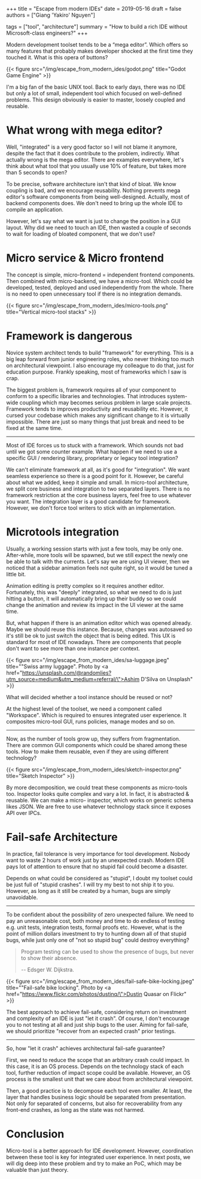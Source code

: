 +++
title = "Escape from modern IDEs"
date = 2019-05-16
draft = false
authors = ["Giang 'Yakiro' Nguyen"]

tags = ["tool", "architecture"]
summary = "How to build a rich IDE without Microsoft-class engineers?"
+++

Modern development toolset tends to be a “mega editor”. Which offers so
many features that probably makes developer shocked at the first time they
touched it. What is this opera of buttons?

{{< figure src="/img/escape_from_modern_ides/godot.png" title="Godot Game Engine" >}}

I'm a big fan of the basic UNIX tool. Back to early days, there was no IDE
but only a lot of small, independent tool which focused on well-defined problems.
This design obviously is easier to master, loosely coupled and reusable.

# What wrong with mega editor?

Well, "integrated" is a very good factor so I will not blame it anymore, despite
the fact that it does contribute to the problem, indirectly. What actually wrong
is the mega editor. There are examples everywhere, let's think about what tool that
you usually use 10% of feature, but takes more than 5 seconds to open?

To be precise, software architecture isn't that kind of bloat. We know coupling is
bad, and we encourage reusability. Nothing prevents mega editor's software components
from being well-designed. Actually, most of backend components does. We don't need
to bring up the whole IDE to compile an application.

However, let's say what we want is just to change the position in a GUI layout. Why
did we need to touch an IDE, then wasted a couple of seconds to wait for loading of
bloated component, that we don't use?

# Micro service & Micro frontend

The concept is simple, micro-frontend = independent frontend components. Then
combined with micro-backend, we have a micro-tool. Which could be developed, tested,
deployed and used independently from the whole. There is no need to open unnecessary
tool if there is no integration demands.

{{< figure src="/img/escape_from_modern_ides/micro-tools.png" title="Vertical micro-tool stacks" >}}

# Framework is dangerous

Novice system architect tends to build "framework" for everything. This is a big leap
forward from junior engineering roles, who never thinking too much on architectural
viewpoint. I also encourage my colleague to do that, just for education purpose. Frankly
speaking, most of frameworks which I saw is crap.

The biggest problem is, framework requires all of your component to conform to a
specific libraries and technologies. That introduces system-wide coupling which may
becomes serious problem in large scale projects. Framework tends to improves productivity
and reusability etc. However, it cursed your codebase which makes any significant change
to it is virtually impossible. There are just so many things that just break and need
to be fixed at the same time.

---

Most of IDE forces us to stuck with a framework. Which sounds not bad until we got
some counter example. What happen if we need to use a specific GUI / rendering library,
proprietary or legacy tool integration?

We can't eliminate framework at all, as it's good for "integration". We want seamless
experience so there is a good point for it. However, be careful about what we added,
keep it simple and small. In micro-tool architecture, we split core business and
integration to two separated layers. There is no framework restriction at the core
business layers, feel free to use whatever you want. The integration layer is a good
candidate for framework. However, we don't force tool writers to stick with an
implementation.

# Microtools integration

Usually, a working session starts with just a few tools, may be only one. After-while,
more tools will be spawned, but we still expect the newly one be able to talk with the
currents. Let's say we are using UI viewer, then we noticed that a sidebar animation
feels not quite right, so it would be tuned a little bit.

Animation editing is pretty complex so it requires another editor. Fortunately, this
was "deeply" integrated, so what we need to do is just hitting a button, it will
automatically bring up their buddy so we could change the animation and review its
impact in the UI viewer at the same time.

But, what happen if there is an animation editor which was opened already. Maybe we
should reuse this instance. Because, changes was autosaved so it's still be ok to just
switch the object that is being edited. This UX is standard for most of IDE nowadays.
There are components that people don't want to see more than one instance per context.

{{< figure src="/img/escape_from_modern_ides/sa-luggage.jpeg" title="\"Swiss army luggage\". Photo by <a href=\"https://unsplash.com/@randomlies?utm_source=medium&utm_medium=referral/\">Ashim D'Silva</a> on Unsplash" >}}

What will decided whether a tool instance should be reused or not?

At the highest level of the toolset, we need a component called "Workspace". Which is
required to ensures integrated user experience. It composites micro-tool GUI, runs
policies, manage modes and so on.

---

Now, as the number of tools grow up, they suffers from fragmentation. There are common
GUI components which could be shared among these tools. How to make them reusable, even
if they are using different technology?

{{< figure src="/img/escape_from_modern_ides/sketch-inspector.png" title="Sketch Inspector" >}}

By more decomposition, we could treat these components as micro-tools too. Inspector looks
quite complex and vary a lot. In fact, it is abstracted & reusable. We can make a
micro- inspector, which works on generic schema likes JSON. We are free to use whatever
technology stack since it exposes API over IPCs.

# Fail-safe Architecture

In practice, fail tolerance is very importance for tool development. Nobody want to
waste 2 hours of work just by an unexpected crash. Modern IDE pays lot of attention to
ensure that no stupid fail could become a disaster.

Depends on what could be considered as "stupid", I doubt my toolset could be just full
of "stupid crashes". I will try my best to not ship it to you. However, as long as it
still be created by a human, bugs are simply unavoidable.

---

To be confident about the possibility of zero unexpected failure. We need to pay an
unreasonable cost, both money and time to do endless of testing e.g. unit tests, integration
tests, formal proofs etc. However, what is the point of million dollars investment to try to
hunting down all of that stupid bugs, while just only one of "not so stupid bug" could
destroy everything?

> Program testing can be used to show the presence of bugs, but never to show their absence.
>
> -- Edsger W. Dijkstra.

{{< figure src="/img/escape_from_modern_ides/fail-safe-bike-locking.jpeg" title="\"Fail-safe bike locking\". Photo by <a href=\"https://www.flickr.com/photos/dustinq/\">Dustin Quasar</a> on Flickr" >}}

The best approach to achieve fail-safe, considering return on investment and complexity
of an IDE is just "let it crash". Of course, I don't encourage you to not testing at all
and just ship bugs to the user. Aiming for fail-safe, we should prioritize "recover from
an expected crash" prior testings.

---

So, how "let it crash" achieves architectural fail-safe guarantee?

First, we need to reduce the scope that an arbitrary crash could impact. In this case,
it is an OS process. Depends on the technology stack of each tool, further reduction of
impact scope could be available. However, an OS process is the smallest unit that we care
about from architectural viewpoint.

Then, a good practice is to decompose each tool even smaller. At least, the layer that
handles business logic should be separated from presentation. Not only for separated of
concerns, but also for recoverability from any front-end crashes, as long as the state
was not harmed.

# Conclusion

Micro-tool is a better approach for IDE development. However, coordination between these
tool is key for integrated user experience. In next posts, we will dig deep into these
problem and try to make an PoC, which may be valuable than just theory.